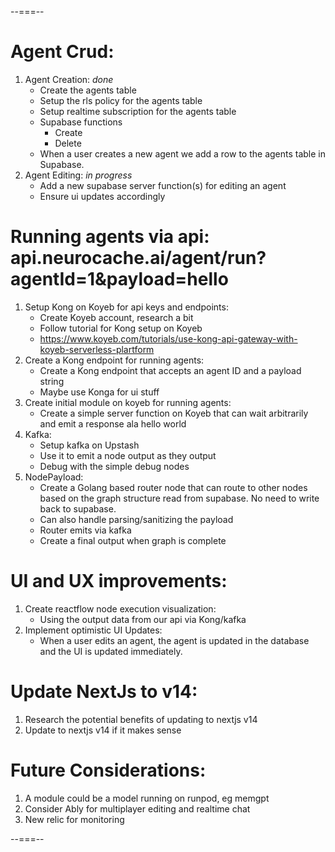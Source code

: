 --===--
# Agent Crud:
1. Agent Creation: *done*
   - Create the agents table
   - Setup the rls policy for the agents table
   - Setup realtime subscription for the agents table
   - Supabase functions
     - Create
     - Delete 
   - When a user creates a new agent we add a row to the agents table in Supabase. 
2. Agent Editing: *in progress*
   - Add a new supabase server function(s) for editing an agent
   - Ensure ui updates accordingly

# Running agents via api: api.neurocache.ai/agent/run?agentId=1&payload=hello
1. Setup Kong on Koyeb for api keys and endpoints: 
   - Create Koyeb account, research a bit
   - Follow tutorial for Kong setup on Koyeb
   - https://www.koyeb.com/tutorials/use-kong-api-gateway-with-koyeb-serverless-plartform
2. Create a Kong endpoint for running agents:
   - Create a Kong endpoint that accepts an agent ID and a payload string
   - Maybe use Konga for ui stuff
3. Create initial module on koyeb for running agents:
   - Create a simple server function on Koyeb that can wait arbitrarily and emit a response ala hello world
4. Kafka:
   - Setup kafka on Upstash
   - Use it to emit a node output as they output
   - Debug with the simple debug nodes
5. NodePayload: 
   - Create a Golang based router node that can route to other nodes based on the graph structure read from supabase. No need to write back to supabase.
   - Can also handle parsing/sanitizing the payload
   - Router emits via kafka
   - Create a final output when graph is complete
  
# UI and UX improvements:
1. Create reactflow node execution visualization:
   - Using the output data from our api via Kong/kafka
2. Implement optimistic UI Updates:
   - When a user edits an agent, the agent is updated in the database and the UI is updated immediately.

# Update NextJs to v14:
1. Research the potential benefits of updating to nextjs v14
2. Update to nextjs v14 if it makes sense

# Future Considerations:
1. A module could be a model running on runpod, eg memgpt
2. Consider Ably for multiplayer editing and realtime chat
3. New relic for monitoring

--===--